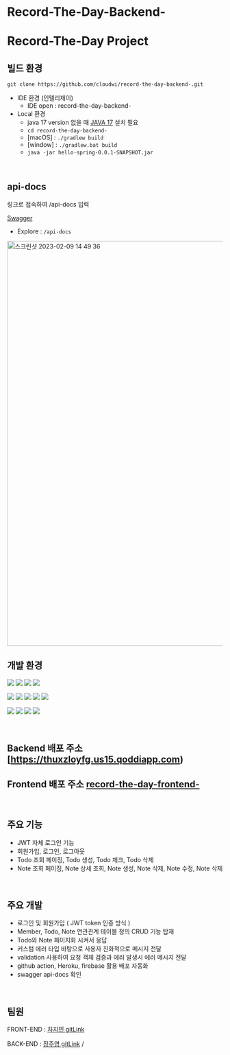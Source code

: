 # Record-The-Day-Backend- <br><br> Record-The-Day Project

## 빌드 환경
    git clone https://github.com/cloudwi/record-the-day-backend-.git
- IDE 환경 (인텔리제이)
  - IDE open : record-the-day-backend-
- Local 환경
  - java 17 version 없을 때 [JAVA 17](https://www.oracle.com/java/technologies/downloads/#java17) 설치 필요
  - `cd record-the-day-backend-`
  - [macOS] : `./gradlew build`
  - [window] : `./gradlew.bat build`
  - `java -jar hello-spring-0.0.1-SNAPSHOT.jar`

<br>

## api-docs
링크로 접속하여 /api-docs 입력

[Swagger](https://cloudwi.herokuapp.com/swagger-ui)
- Explore : `/api-docs` 
<img width="944" alt="스크린샷 2023-02-09 14 49 36" src="https://user-images.githubusercontent.com/86584887/217729294-02cbe360-1aaa-4239-be9c-6993bef6a395.png">

<br>

## 개발 환경

<p>
    <img src="https://img.shields.io/badge/javascript-F7DF1E?style=flat-square&logo=javascript&logoColor=white"/>
    <img src="https://img.shields.io/badge/react-61DAFB?style=flat-square&logo=react&logoColor=white"/>
    <img src="https://img.shields.io/badge/React Router-CA4245?style=flat-square&logo=React Router&logoColor=white"/>
    <img src="https://img.shields.io/badge/redux-%23593d88.svg?style=for-the-badge&logo=redux&logoColor=white"/>
</p>

<p>
    <img src="https://img.shields.io/badge/Spring-6DB33F?style=flat-square&logo=Spring&logoColor=white"/>
    <img src="https://img.shields.io/badge/Spring Boot -6DB33F?style=flat-square&logo=Spring Boot&logoColor=white"/>
    <img src="https://img.shields.io/badge/SpringSecurity-6DB33F?style=flat-square&logo=SpringSecurity&logoColor=white"/>
    <img src="https://img.shields.io/badge/Data JPA-6DB33F?style=flat-square&logo=&logoColor=white"/>
    <img src="https://img.shields.io/badge/PostgreSQL -4479A1?style=flat-square&logo=PostgreSQL&logoColor=white"/>
</p>

<p>
    <img src="https://img.shields.io/badge/Heroku -4479A1?style=flat-square&logo=Heroku&logoColor=white"/>  
    <img src="https://img.shields.io/badge/Github Actions-4285F4?style=flat-square&logo=Github Actions&logoColor=white"/>
    <img src="https://img.shields.io/badge/Firebase-FFCA28?style=flat-square&logo=Firebase&logoColor=white"/>
    <img src="https://img.shields.io/badge/Github-181717?style=flat-square&logo=Github&logoColor=white"/>
</p>

<br>

## Backend 배포 주소 [https://thuxzloyfg.us15.qoddiapp.com)
## Frontend 배포 주소 [record-the-day-frontend-](https://todolist-b3d69.web.app/)

<br>

## 주요 기능

- JWT 자체 로그인 기능
- 회원가입, 로그인, 로그아웃
- Todo 조회 페이징, Todo 생성, Todo 체크, Todo 삭제
- Note 조회 페이징, Note 상세 조회, Note 생성, Note 삭제, Note 수정, Note 삭제

<br>

## 주요 개발

- 로그인 및 회원가입 ( JWT token 인증 방식 )
- Member, Todo, Note 연관관계 테이블 정의 CRUD 기능 탑재
- Todo와 Note 페이지화 시켜서 응답
- 커스텀 에러 타입 바탕으로 사용자 친화적으로 메시지 전달
- validation 사용하여 요청 객체 검증과 에러 발생시 에러 메시지 전달
- github action, Heroku, firebase 활용 배포 자동화
- swagger api-docs 확인

<br>

## 팀원

FRONT-END : [차지민 gitLink](https://github.com/d-o0o-b11)

BACK-END : [장주영 gitLink](https://github.com/cloudwi) /

<br>
